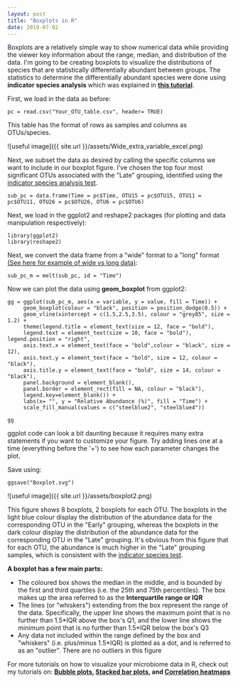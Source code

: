 ```yaml
---
layout: post
title: "Boxplots in R"
date: 2019-07-02
---
```



Boxplots are a relatively simple way to show numerical data while providing the viewer key information about the range, median, and distribution of the data. I'm going to be creating boxplots to visualize the distributions of species that are statistically differentially abundant between groups. The statistics to determine the differentially abundant species were done using <b>indicator species analysis</b> which was explained in <b>[this tutorial](https://jkzorz.github.io/2019/07/02/Indicator-species-analysis.html)</b>.

First, we load in the data as before: 

```
pc = read.csv("Your_OTU_table.csv", header= TRUE)
```

This table has the format of rows as samples and columns as OTUs/species. 

![useful image]({{ site.url }}/assets/Wide_extra_variable_excel.png)

Next, we subset the data as desired by calling the specific columns we want to include in our boxplot figure. I've chosen the top four most significant OTUs associated with the "Late" grouping, identified using the [indicator species analysis test](https://jkzorz.github.io/2019/07/02/Indicator-species-analysis.html).

```
sub_pc = data.frame(Time = pc$Time, OTU15 = pc$OTU15, OTU11 = pc$OTU11, OTU26 = pc$OTU26, OTU6 = pc$OTU6) 
```

Next, we load in the ggplot2 and reshape2 packages (for plotting and data manipulation respectively): 

 ```
 library(ggplot2)
 library(reshape2)
 ```

Next, we convert the data frame from a "wide" format to a "long" format [(See here for example of wide vs long data)](https://jkzorz.github.io/2019/06/05/stacked-bar-plots.html): 

```
sub_pc_m = melt(sub_pc, id = "Time")
```

Now we can plot the data using <b>geom_boxplot</b> from ggplot2: 

```
gg = ggplot(sub_pc_m, aes(x = variable, y = value, fill = Time)) + 
     geom_boxplot(colour = "black", position = position_dodge(0.5)) +
     geom_vline(xintercept = c(1.5,2.5,3.5), colour = "grey85", size = 1.2) +
     theme(legend.title = element_text(size = 12, face = "bold"), 
     legend.text = element_text(size = 10, face = "bold"), legend.position = "right", 
     axis.text.x = element_text(face = "bold",colour = "black", size = 12), 
     axis.text.y = element_text(face = "bold", size = 12, colour = "black"), 
     axis.title.y = element_text(face = "bold", size = 14, colour = "black"), 
     panel.background = element_blank(), 
     panel.border = element_rect(fill = NA, colour = "black"), 
     legend.key=element_blank()) + 
     labs(x= "", y = "Relative Abundance (%)", fill = "Time") + 
     scale_fill_manual(values = c("steelblue2", "steelblue4"))
     
gg
```
ggplot code can look a bit daunting because it requires many extra statements if you want to customize your figure. Try adding lines one at a time (everything before the '+') to see how each parameter changes the plot.  

Save using: 
```
ggsave("Boxplot.svg")
```

![useful image]({{ site.url }}/assets/boxplot2.png)


This figure shows 8 boxplots, 2 boxplots for each OTU. The boxplots in the light blue colour display the distribution of the abundance data for the corresponding OTU in the "Early" grouping, whereas the boxplots in the dark colour display the distribution of the abundance data for the corresponding OTU in the "Late" grouping. It's obvious from this figure that for each OTU, the abundance is much higher in the "Late" grouping samples, which is consistent with the [indicator species test](https://jkzorz.github.io/2019/07/02/Indicator-species-analysis.html).

<b>A boxplot has a few main parts: </b>
<ul>
 <li> The coloured box shows the median in the middle, and is bounded by the first and third quartiles (i.e. the 25th and 75th percentiles). The box makes up the area referred to as the <b>Interquartile range or IQR</b> </li>
 <li> The lines (or "whiskers") extending from the box represent the range of the data. Specifically, the upper line shows the maximum point that is no further than 1.5*IQR above the box's Q1, and the lower line shows the minimum point that is no further than 1.5*IQR below the box's Q3 </li>
 <li>Any data not included within the range defined by the box and "whiskers" (i.e. plus/minus 1.5*IQR) is plotted as a dot, and is referred to as an "outlier". There are no outliers in this figure </li>
 </ul>

For more tutorials on how to visualize your microbiome data in R, check out my tutorials on: <b>[Bubble plots](https://jkzorz.github.io/2019/06/05/Bubble-plots.html), [Stacked bar plots](https://jkzorz.github.io/2019/06/05/stacked-bar-plots.html), and [Correlation heatmaps](https://jkzorz.github.io/2019/06/11/Correlation-heatmaps.html)</b>

